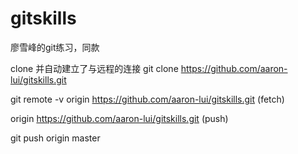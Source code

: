 # gitskills
廖雪峰的git练习，同款

clone 并自动建立了与远程的连接
git clone https://github.com/aaron-lui/gitskills.git

git remote -v
origin  https://github.com/aaron-lui/gitskills.git (fetch)

origin  https://github.com/aaron-lui/gitskills.git (push)

git push origin master

